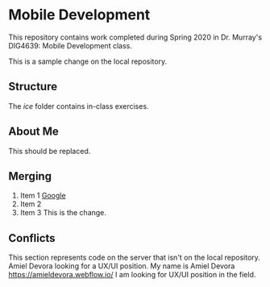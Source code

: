 # Mobile Development
This repository contains work completed during Spring 2020 in Dr. Murray's DIG4639: Mobile Development class.

This is a sample change on the local repository.


## Structure
The *ice* folder contains in-class exercises. 

## About Me
This should be replaced.

## Merging
 1. Item 1 [Google](http://www.google.com)
 1. Item 2
 1. Item 3
This is the change.

## Conflicts

This section represents code on the server that isn't on the local repository.
Amiel Devora looking for a UX/UI position.
My name is Amiel Devora https://amieldevora.webflow.io/
I am looking for UX/UI position in the field. 
